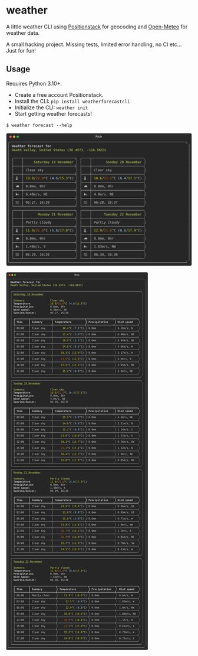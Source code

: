# weather

A little weather CLI using [Positionstack](https://positionstack.com/) for geocoding 
and [Open-Meteo](https://open-meteo.com/) for weather data.

A small hacking project. Missing tests, limited error handling, no CI etc... 
Just for fun!

## Usage

Requires Python 3.10+.

* Create a free account Positionstack.
* Install the CLI: `pip install weatherforecastcli`
* Initialize the CLI: `weather init`
* Start getting weather forecasts!

```
$ weather forecast --help
```

![](/usage.svg)

![](/usage-detailed.svg)


